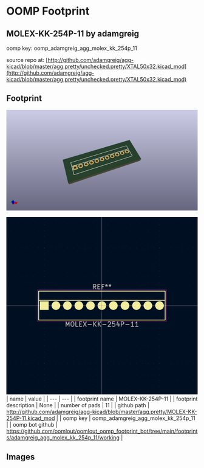 # OOMP Footprint  
## MOLEX-KK-254P-11  by adamgreig  
  
oomp key: oomp_adamgreig_agg_molex_kk_254p_11  
  
source repo at: [http://github.com/adamgreig/agg-kicad/blob/master/agg.pretty/unchecked.pretty/XTAL50x32.kicad_mod](http://github.com/adamgreig/agg-kicad/blob/master/agg.pretty/unchecked.pretty/XTAL50x32.kicad_mod)  
## Footprint  
  
[![working_kicad_pcb_3d.png](working_kicad_pcb_3d_600.png)](working_kicad_pcb_3d.png)  
  
[![working.png](working_600.png)](working.png)  
| name | value | 
| --- | --- | 
| footprint name | MOLEX-KK-254P-11 | 
| footprint description | None | 
| number of pads | 11 | 
| github path | http://github.com/adamgreig/agg-kicad/blob/master/agg.pretty/MOLEX-KK-254P-11.kicad_mod | 
| oomp key | oomp_adamgreig_agg_molex_kk_254p_11 | 
| oomp bot github | https://github.com/oomlout/oomlout_oomp_footprint_bot/tree/main/footprints/adamgreig_agg_molex_kk_254p_11/working | 
## Images  
